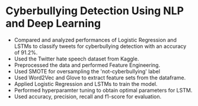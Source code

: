 # Cyberbullying Detection Using NLP and Deep Learning

- Compared and analyzed performances of Logistic Regression and LSTMs to classify tweets for cyberbullying detection with an accuracy of 91.2%.
- Used the Twitter hate speech dataset from Kaggle.
- Preprocessed the data and performed Feature Engineering.
- Used SMOTE for oversampling the 'not-cyberbullying' label
- Used Word2Vec and Glove to extract feature sets from the dataframe.
- Applied Logistic Regression and LSTMs to train the model.
- Performed hyperparamter tuning to obtain optimal parameters for LSTM.
-  Used accuracy, precision, recall and f1-score for evaluation.
